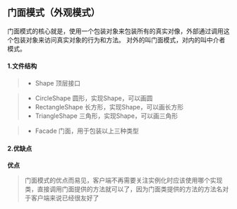## 门面模式（外观模式）
门面模式的核心就是，使用一个包装对象来包装所有的真实对像，外部通过调用这个包装对象来访问真实对象的行为和方法。
对外的叫门面模式，对内的叫中介者模式。

#### 1.文件结构
> - Shape 顶层接口 

> - CircleShape 圆形，实现Shape，可以画圆
> - RectangleShape 长方形，实现Shape，可以画长方形
> - TriangleShape 三角形，实现Shape，可以画三角形

> - Facade 门面，用于包装以上三种类型

#### 2.优缺点
**优点**
> 门面模式的优点而易见，客户端不再需要关注实例化时应该使用哪个实现类，直接调用门面提供的方法就可以了，因为门面类提供的方法的方法名对于客户端来说已经很友好了